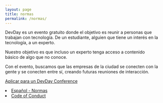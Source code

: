 ```yaml
---
layout: page
title: normas
permalink: /normas/
---
```



<p> 
DevDay es un evento gratuito donde el objetivo es reunir a personas que trabajan con tecnología. De un estudiante, alguien que tiene un interés en la tecnología, a un experto. </p>
<p>
Nuestro objetivo es que incluso un experto tenga acceso a contenido básico de algo que no conoce. </p>
<p>
Con el evento, buscamos que las empresas de la ciudad se conecten con la gente y se conecten entre sí, creando futuras reuniones de interacción. </p>

<a href="https://goo.gl/forms/RCIeRUf90WYMKAO72">Aplicar para un DevDay Conference</a>


<li>
<a href="https://github.com/devdayconf/devdayconf.github.io/blob/gh-pages/Rules_DevDayConf/normas.txt">Español - Normas</a></li>
<li>
<a href="https://github.com/devdayconf/devdayconf.github.io/blob/gh-pages/Rules_DevDayConf/codigo-conducta-es.mdown">Code of Conduct</a></li>